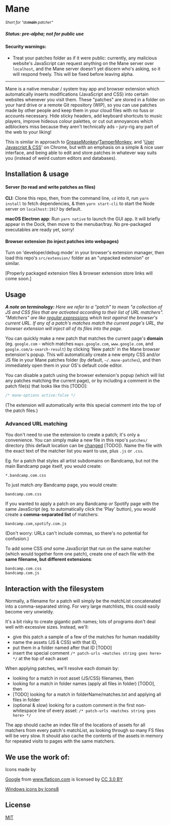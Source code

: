 # Mane

<small><i>Short for "do<b>main</b> patcher"</i></small>

##### Status: pre-alpha; not for public use

#### Security warnings:

- Treat your patches folder as if it were public: currently, any malicious website's JavaScript can request anything on the Mane server over `localhost`, and the Mane server doesn't yet discern who's asking, so it will respond freely. This will be fixed before leaving alpha.

---

Mane is a native menubar / system tray app and browser extension which automatically inserts modifications (JavaScript and CSS) into certain websites whenever you visit them. These "patches" are stored in a folder on your hard drive or a remote Git repository (WIP), so you can use patches made by other people and keep them in your cloud files with no fuss or accounts necessary. Hide sticky headers, add keyboard shortcuts to music players, improve hideous colour palettes, or cut out annoyances which adblockers miss because they aren't technically ads – jury-rig any part of the web to your liking!

This is similar in approach to [GreaseMonkey](https://addons.mozilla.org/en-US/firefox/addon/greasemonkey/)/[TamperMonkey](https://chrome.google.com/webstore/detail/tampermonkey/dhdgffkkebhmkfjojejmpbldmpobfkfo), and '[User Javascript & CSS](https://chrome.google.com/webstore/detail/user-javascript-and-css/nbhcbdghjpllgmfilhnhkllmkecfmpld)' on Chrome, but with an emphasis on a simple & nice user interface, and being able to edit and store patches in whatever way suits you (instead of weird custom editors and databases).

## Installation & usage

#### Server (to read and write patches as files)

**CLI**: Clone this repo, then, from the command line, `cd` into it, run `yarn install` to fetch dependencies, & then `yarn start-cli` to start the Node server on `localhost:1917` by default.

**macOS Electron app**: Run `yarn native` to launch the GUI app. It will briefly appear in the Dock, then move to the menubar/tray. No pre-packaged executables are ready yet, sorry!

#### Browser extension (to inject patches into webpages) 

Turn on 'developer/debug mode' in your browser's extension manager, then load this repo's `src/extension/` folder as an "unpacked extension" or similar.

[Properly packaged extension files & browser extension store links will come soon.]

## Usage

<i>**A note on terminology:** Here we refer to a "patch" to mean "a collection of JS and CSS files that are activated according to their list of URL matchers". "Matchers" are like [regular expressions](https://regexr.com/) which test against the browser's current URL. If any of a patch's matches match the current page's URL, the browser extension will inject all of its files into the page.</i>

You can quickly make a new patch that matches the current page's **domain** (eg. `google.com` - which matches `maps.google.com`, `www.google.com`, and `google.com/a-search-result`) by clicking 'New patch' in the Mane browser extension's popup. This will automatically create a new empty CSS and/or JS file in your Mane patches folder (by default, `~/.mane-patches`), and then immediately open them in your OS's default code editor.

You can disable a patch using the browser extension's popup (which will list any patches matching the current page), or by including a comment in the patch file(s) that looks like this [TODO]:

```javascript
/* mane-options active:false */
```

(The extension will automatically write this special comment into the top of the patch files.)

### Advanced URL matching

You don't need to use the extension to create a patch; it's only a convenience. You can simply make a new file in this repo's `patches/` directory (this default location can be [changed](#configuration) [TODO]). Name the file with the exact text of the matcher list you want to use, plus `.js` or `.css`.

Eg. for a patch that styles all artist subdomains on Bandcamp, but not the main Bandcamp page itself, you would create:

```
*.bandcamp.com.css
```

To just match *any* Bandcamp page, you would create:

```
bandcamp.com.css
```

If you wanted to apply a patch on any Bandcamp *or* Spotify page with the same JavaScript (eg. to automatically click the 'Play' button), you would create a **comma-separated list** of matchers:

```
bandcamp.com,spotify.com.js
```

(Don't worry: URLs can't include commas, so there's no potential for confusion.)

To add some CSS *and* some JavaScript that run on the same matcher (which would together form one patch), create one of each file with the **same filename, but different extensions**:

```
bandcamp.com.css
bandcamp.com.js
```

## Interaction with the filesystem

Normally, a filename for a patch will simply be the matchList concatenated into a comma-separated string. For very large matchlists, this could easily become very unwieldy.

It's a bit risky to create gigantic path names; lots of programs don't deal well with excessive sizes. Instead, we'll: 
	
- give this patch a sample of a few of the matches for human readability
- name the assets (JS & CSS) with that ID,
- put them in a folder named after that ID [TODO]
- insert the special comment `/* patch-urls <matches string goes here> */` at the top of each asset

When applying patches, we'll resolve each domain by:
	
- looking for a match in root asset (JS/CSS) filenames, then
- looking for a match in folder names (apply all files in folder) [TODO], then
- [TODO] looking for a match in folderName/matches.txt and applying all files in folder
- (optional & slow) looking for a custom comment in the first non-whitespace line of every asset: `/* patch-urls <matches string goes here> */`

The app should cache an index file of the locations of assets for all matchers from every patch's matchList, as looking through so many FS files will be very slow. It should also cache the contents of the assets in memory for repeated visits to pages with the same matchers.

## We use the work of:

Icons made by <div><a href="https://www.flaticon.com/authors/google" title="Google">Google</a> from <a href="https://www.flaticon.com/" title="Flaticon">www.flaticon.com</a> is licensed by <a href="http://creativecommons.org/licenses/by/3.0/" title="Creative Commons BY 3.0" target="_blank">CC 3.0 BY</a></div>

<a href="https://icons8.com/windows-icons">Windows icons by Icons8</a>

## License

[MIT](https://opensource.org/licenses/MIT)